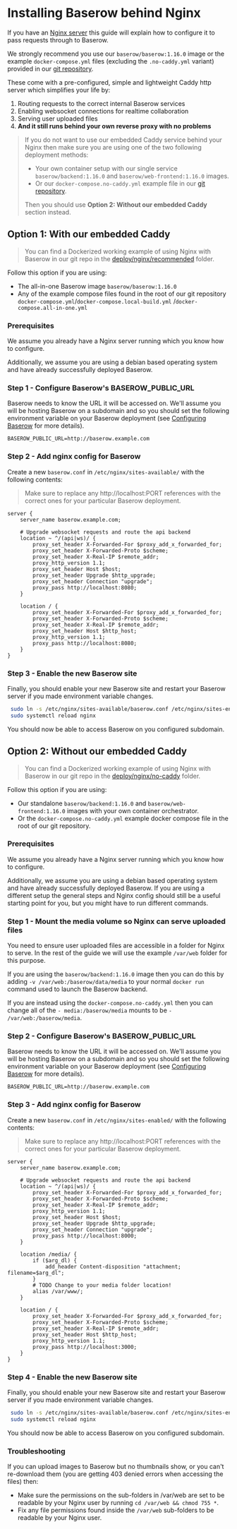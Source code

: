 # Installing Baserow behind Nginx

If you have an [Nginx server](https://www.nginx.com/) this guide will explain how to
configure it to pass requests through to Baserow.

We strongly recommend you use our `baserow/baserow:1.16.0` image or the example
`docker-compose.yml` files (excluding the `.no-caddy.yml` variant) provided in
our [git repository](https://gitlab.com/bramw/baserow/-/tree/master/deploy/nginx/).

These come with a pre-configured, simple and lightweight Caddy http server which 
simplifies your life by:

1. Routing requests to the correct internal Baserow services
2. Enabling websocket connections for realtime collaboration
3. Serving user uploaded files
4. **And it still runs behind your own reverse proxy with no problems**

> If you do not want to use our embedded Caddy service behind your Nginx then
> make sure you are using one of the two following deployment methods: 
>
> * Your own container setup with our single service `baserow/backend:1.16.0`
    and `baserow/web-frontend:1.16.0` images.
> * Or our `docker-compose.no-caddy.yml` example file in our [git repository](https://gitlab.com/bramw/baserow/-/tree/master/deploy/nginx/).
> 
> Then you should use **Option 2: Without our embedded Caddy** section instead.

## Option 1: With our embedded Caddy

> You can find a Dockerized working example of using Nginx with Baserow in our git repo in
> the [deploy/nginx/recommended](https://gitlab.com/bramw/baserow/-/tree/master/deploy/nginx/)
> folder.

Follow this option if you are using:

* The all-in-one Baserow image `baserow/baserow:1.16.0`
* Any of the example compose files found in the root of our git
  repository `docker-compose.yml`/`docker-compose.local-build.yml`
  /`docker-compose.all-in-one.yml`

### Prerequisites

We assume you already have a Nginx server running which you know how to configure.

Additionally, we assume you are using a debian based operating system and have already
successfully deployed Baserow. 

### Step 1 - Configure Baserow's BASEROW_PUBLIC_URL

Baserow needs to know the URL it will be accessed on. We'll assume you will be hosting
Baserow on a subdomain and so you should set the following environment variable on your
Baserow deployment (see [Configuring Baserow](./configuration.md) for more details).

```
BASEROW_PUBLIC_URL=http://baserow.example.com
```

### Step 2 - Add nginx config for Baserow

Create a new `baserow.conf` in `/etc/nginx/sites-available/` with the following contents:

> Make sure to replace any http://localhost:PORT references with the correct ones for
> your particular Baserow deployment.

```
server {
    server_name baserow.example.com;

    # Upgrade websocket requests and route the api backend
    location ~ ^/(api|ws)/ {
        proxy_set_header X-Forwarded-For $proxy_add_x_forwarded_for;
        proxy_set_header X-Forwarded-Proto $scheme;
        proxy_set_header X-Real-IP $remote_addr;
        proxy_http_version 1.1;
        proxy_set_header Host $host;
        proxy_set_header Upgrade $http_upgrade;
        proxy_set_header Connection "upgrade";
        proxy_pass http://localhost:8080;
    }

    location / {
        proxy_set_header X-Forwarded-For $proxy_add_x_forwarded_for;
        proxy_set_header X-Forwarded-Proto $scheme;
        proxy_set_header X-Real-IP $remote_addr;
        proxy_set_header Host $http_host;
        proxy_http_version 1.1;
        proxy_pass http://localhost:8080;
    }
}
```

### Step 3 - Enable the new Baserow site

Finally, you should enable your new Baserow site and restart your Baserow server if you
made environment variable changes.

```bash
 sudo ln -s /etc/nginx/sites-available/baserow.conf /etc/nginx/sites-enabled/baserow.conf
 sudo systemctl reload nginx
```

You should now be able to access Baserow on you configured subdomain.

## Option 2: Without our embedded Caddy

> You can find a Dockerized working example of using Nginx with Baserow in our git repo in
> the [deploy/nginx/no-caddy](https://gitlab.com/bramw/baserow/-/tree/master/deploy/nginx/)
> folder.

Follow this option if you are using:

* Our standalone `baserow/backend:1.16.0` and `baserow/web-frontend:1.16.0` images with
  your own container orchestrator.
* Or the `docker-compose.no-caddy.yml` example docker compose file in the root of our
  git repository.

### Prerequisites

We assume you already have a Nginx server running which you know how to configure.

Additionally, we assume you are using a debian based operating system and have already
successfully deployed Baserow. If you are using a different setup the 
general steps and Nginx config should still be a useful starting point for you,
but you might have to run different commands.

### Step 1 - Mount the media volume so Nginx can serve uploaded files

You need to ensure user uploaded files are accessible in a folder for Nginx to serve. In
the rest of the guide we will use the example `/var/web` folder for this purpose.

If you are using the `baserow/backend:1.16.0` image then you can do this by adding
`-v /var/web:/baserow/data/media` to your normal `docker run` command used to launch the
Baserow backend.

If you are instead using the `docker-compose.no-caddy.yml` then you can change all of
the
`- media:/baserow/media` mounts to be `- /var/web:/baserow/media`.

### Step 2 - Configure Baserow's BASEROW_PUBLIC_URL

Baserow needs to know the URL it will be accessed on. We'll assume you will be hosting
Baserow on a subdomain and so you should set the following environment variable on your
Baserow deployment (see [Configuring Baserow](./configuration.md) for more details).

```
BASEROW_PUBLIC_URL=http://baserow.example.com
```

### Step 3 - Add nginx config for Baserow

Create a new `baserow.conf` in `/etc/nginx/sites-enabled/` with the following contents:

> Make sure to replace any http://localhost:PORT references with the correct ones for
> your particular Baserow deployment.

```
server {
    server_name baserow.example.com;

    # Upgrade websocket requests and route the api backend
    location ~ ^/(api|ws)/ {
        proxy_set_header X-Forwarded-For $proxy_add_x_forwarded_for;
        proxy_set_header X-Forwarded-Proto $scheme;
        proxy_set_header X-Real-IP $remote_addr;
        proxy_http_version 1.1;
        proxy_set_header Host $host;
        proxy_set_header Upgrade $http_upgrade;
        proxy_set_header Connection "upgrade";
        proxy_pass http://localhost:8000;
    }

    location /media/ {
        if ($arg_dl) {
            add_header Content-disposition "attachment; filename=$arg_dl";
        }
        # TODO Change to your media folder location!
        alias /var/www/;
    }

    location / {
        proxy_set_header X-Forwarded-For $proxy_add_x_forwarded_for;
        proxy_set_header X-Forwarded-Proto $scheme;
        proxy_set_header X-Real-IP $remote_addr;
        proxy_set_header Host $http_host;
        proxy_http_version 1.1;
        proxy_pass http://localhost:3000;
    }
}
```

### Step 4 - Enable the new Baserow site

Finally, you should enable your new Baserow site and restart your Baserow server if you
made environment variable changes.

```bash
 sudo ln -s /etc/nginx/sites-available/baserow.conf /etc/nginx/sites-enabled/baserow.conf
 sudo systemctl reload nginx
```

You should now be able to access Baserow on you configured subdomain.

### Troubleshooting

If you can upload images to Baserow but no thumbnails show, or you can't re-download
them (you are getting 403 denied errors when accessing the files) then:

* Make sure the permissions on the sub-folders in /var/web are set to be readable by
  your Nginx user by running `cd /var/web && chmod 755 *`.
* Fix any file permissions found inside the `/var/web` sub-folders to be readable by
  your Nginx user.

